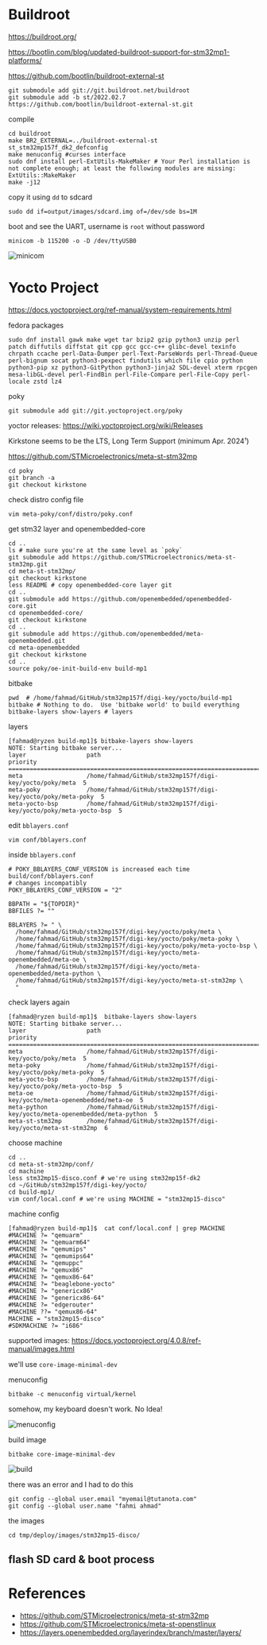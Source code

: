 # Buildroot

https://buildroot.org/

https://bootlin.com/blog/updated-buildroot-support-for-stm32mp1-platforms/

https://github.com/bootlin/buildroot-external-st

```shell
git submodule add git://git.buildroot.net/buildroot
git submodule add -b st/2022.02.7 https://github.com/bootlin/buildroot-external-st.git
```

compile

```shell
cd buildroot
make BR2_EXTERNAL=../buildroot-external-st st_stm32mp157f_dk2_defconfig
make menuconfig #curses interface
sudo dnf install perl-ExtUtils-MakeMaker # Your Perl installation is not complete enough; at least the following modules are missing: ExtUtils::MakeMaker
make -j12
```

copy it using `dd` to sdcard

```shell
sudo dd if=output/images/sdcard.img of=/dev/sde bs=1M
```

boot and see the UART, username is `root` without password

```shell
minicom -b 115200 -o -D /dev/ttyUSB0
```

![minicom](../images/Screenshot%20from%202023-03-17%2023-38-12.png)

# Yocto Project

https://docs.yoctoproject.org/ref-manual/system-requirements.html

fedora packages

```shell
sudo dnf install gawk make wget tar bzip2 gzip python3 unzip perl patch diffutils diffstat git cpp gcc gcc-c++ glibc-devel texinfo chrpath ccache perl-Data-Dumper perl-Text-ParseWords perl-Thread-Queue perl-bignum socat python3-pexpect findutils which file cpio python python3-pip xz python3-GitPython python3-jinja2 SDL-devel xterm rpcgen mesa-libGL-devel perl-FindBin perl-File-Compare perl-File-Copy perl-locale zstd lz4
```

poky

```shell
git submodule add git://git.yoctoproject.org/poky
```

yoctor releases: https://wiki.yoctoproject.org/wiki/Releases

Kirkstone seems to be the LTS, Long Term Support (minimum Apr. 2024¹)

https://github.com/STMicroelectronics/meta-st-stm32mp

```shell
cd poky
git branch -a
git checkout kirkstone
```

check distro config file

```shell
vim meta-poky/conf/distro/poky.conf
```

get stm32 layer and openembedded-core

```shell
cd ..
ls # make sure you're at the same level as `poky`
git submodule add https://github.com/STMicroelectronics/meta-st-stm32mp.git
cd meta-st-stm32mp/
git checkout kirkstone
less README # copy openembedded-core layer git
cd ..
git submodule add https://github.com/openembedded/openembedded-core.git
cd openembedded-core/
git checkout kirkstone
cd ..
git submodule add https://github.com/openembedded/meta-openembedded.git
cd meta-openembedded
git checkout kirkstone
cd ..
source poky/oe-init-build-env build-mp1
```

bitbake

```shell
pwd  # /home/fahmad/GitHub/stm32mp157f/digi-key/yocto/build-mp1
bitbake # Nothing to do.  Use 'bitbake world' to build everything
bitbake-layers show-layers # layers
```

layers

```shell
[fahmad@ryzen build-mp1]$ bitbake-layers show-layers
NOTE: Starting bitbake server...
layer                 path                                      priority
==========================================================================
meta                  /home/fahmad/GitHub/stm32mp157f/digi-key/yocto/poky/meta  5
meta-poky             /home/fahmad/GitHub/stm32mp157f/digi-key/yocto/poky/meta-poky  5
meta-yocto-bsp        /home/fahmad/GitHub/stm32mp157f/digi-key/yocto/poky/meta-yocto-bsp  5
```

edit `bblayers.conf`

```shell
vim conf/bblayers.conf
```

inside `bblayers.conf`

```config
# POKY_BBLAYERS_CONF_VERSION is increased each time build/conf/bblayers.conf
# changes incompatibly
POKY_BBLAYERS_CONF_VERSION = "2"

BBPATH = "${TOPDIR}"
BBFILES ?= ""

BBLAYERS ?= " \
  /home/fahmad/GitHub/stm32mp157f/digi-key/yocto/poky/meta \
  /home/fahmad/GitHub/stm32mp157f/digi-key/yocto/poky/meta-poky \
  /home/fahmad/GitHub/stm32mp157f/digi-key/yocto/poky/meta-yocto-bsp \
  /home/fahmad/GitHub/stm32mp157f/digi-key/yocto/meta-openembedded/meta-oe \
  /home/fahmad/GitHub/stm32mp157f/digi-key/yocto/meta-openembedded/meta-python \
  /home/fahmad/GitHub/stm32mp157f/digi-key/yocto/meta-st-stm32mp \
  "
```

check layers again

```shell
[fahmad@ryzen build-mp1]$  bitbake-layers show-layers
NOTE: Starting bitbake server...
layer                 path                                      priority
==========================================================================
meta                  /home/fahmad/GitHub/stm32mp157f/digi-key/yocto/poky/meta  5
meta-poky             /home/fahmad/GitHub/stm32mp157f/digi-key/yocto/poky/meta-poky  5
meta-yocto-bsp        /home/fahmad/GitHub/stm32mp157f/digi-key/yocto/poky/meta-yocto-bsp  5
meta-oe               /home/fahmad/GitHub/stm32mp157f/digi-key/yocto/meta-openembedded/meta-oe  5
meta-python           /home/fahmad/GitHub/stm32mp157f/digi-key/yocto/meta-openembedded/meta-python  5
meta-st-stm32mp       /home/fahmad/GitHub/stm32mp157f/digi-key/yocto/meta-st-stm32mp  6
```

choose machine

```shell
cd ..
cd meta-st-stm32mp/conf/
cd machine
less stm32mp15-disco.conf # we're using stm32mp15f-dk2
cd ~/GitHub/stm32mp157f/digi-key/yocto/
cd build-mp1/
vim conf/local.conf # we're using MACHINE = "stm32mp15-disco"
```

machine config

```shell
[fahmad@ryzen build-mp1]$  cat conf/local.conf | grep MACHINE
#MACHINE ?= "qemuarm"
#MACHINE ?= "qemuarm64"
#MACHINE ?= "qemumips"
#MACHINE ?= "qemumips64"
#MACHINE ?= "qemuppc"
#MACHINE ?= "qemux86"
#MACHINE ?= "qemux86-64"
#MACHINE ?= "beaglebone-yocto"
#MACHINE ?= "genericx86"
#MACHINE ?= "genericx86-64"
#MACHINE ?= "edgerouter"
#MACHINE ??= "qemux86-64"
MACHINE = "stm32mp15-disco"
#SDKMACHINE ?= "i686"
```

supported images: https://docs.yoctoproject.org/4.0.8/ref-manual/images.html

we'll use `core-image-minimal-dev`

menuconfig

```shell
bitbake -c menuconfig virtual/kernel
```

somehow, my keyboard doesn't work. No Idea!

![menuconfig](../images/Screenshot%20from%202023-03-18%2010-47-52.png)

build image

```shell
bitbake core-image-minimal-dev
```

![build](../images/Screenshot%20from%202023-03-18%2011-36-43.png)

there was an error and I had to do this

```shell
git config --global user.email "myemail@tutanota.com"
git config --global user.name "fahmi ahmad"
```

the images

```shell
cd tmp/deploy/images/stm32mp15-disco/
```

## flash SD card & boot process

# References

- https://github.com/STMicroelectronics/meta-st-stm32mp
- https://github.com/STMicroelectronics/meta-st-openstlinux
- https://layers.openembedded.org/layerindex/branch/master/layers/
